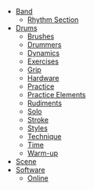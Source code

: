 <!--
<div>
  <a href="#music" data-toggle="collapse" aria-expanded="true">
    Music
    <i class="fa" aria-hidden="true"></i>
  </a>
</div>
<ul id="music" class="collapse show">
  <li>
    <a href="#band" data-toggle="collapse" aria-expanded="true">
      Band
      <i class="fa" aria-hidden="true"></i>
    </a>
    <ul id="band" class="collapse show">
      <li>
        <a href="/band/">Band</a>
      </li>
      <li>
        <a href="/band/rhythm-section">Rhythm Section</a>
      </li>
    </ul>
  </li>
  <li>Drums</li>
  <li>Scene</li>
  <li>Software</li>
</ul>
-->
<!-- use collapsed class to collapse a list -->

* [Band](/band/)
  * [Rhythm Section](/band/rhythm-section)
* [Drums](/drums/)
  * [Brushes](/drums/brushes)
  * [Drummers](/drums/drummers)
  * [Dynamics](/drums/dynamics)
  * [Exercises](/drums/exercises)
  * [Grip](/drums/grip)
  * [Hardware](/drums/hardware)
  * [Practice](/drums/practice)
  * [Practice Elements](/drums/practice-elements)
  * [Rudiments](/drums/rudiments)
  * [Solo](/drums/solo)
  * [Stroke](/drums/stroke)
  * [Styles](/drums/styles)
  * [Technique](/drums/technique)
  * [Time](/drums/time)
  * [Warm-up](/drums/warmup)
* [Scene](/scene)
* [Software](/software/)
  * [Online](/software/online_services)
